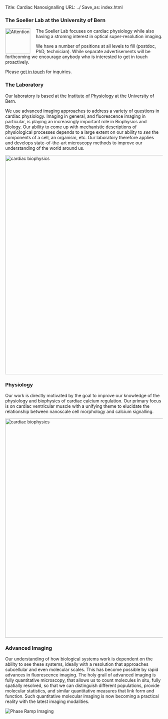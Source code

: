 Title: Cardiac Nanosignalling
URL: ../
Save_as: index.html

### The Soeller Lab at the University of Bern

<img style="float:left; border-right:18px solid white" width="80"
src="{filename}/images/logos/Achtung.png" alt="Attention"> The Soeller
Lab focuses on cardiac physiology
while also having a stromng interest in optical super-resolution imaging.

We have a number of positions at all levels to fill (postdoc, PhD,
technician). While separate advertisements will be forthcoming we
encourage anybody who is interested to get in touch proactively.

Please [get in touch](https://physiologie.unibe.ch/~soeller/) for inquiries.

### The Laboratory

Our laboratory is based at the
[Institute of Physiology](https://physiologie.unibe.ch/)
at the University of Bern.

We use advanced imaging approaches to address a variety of
questions in cardiac physiology. Imaging in general, and fluorescence imaging in particular, is playing an increasingly
important role in Biophysics and Biology. Our ability to come up with mechanistic descriptions of physiological processes depends to a large extent on our ability to _see_ the components of a cell, an
organism, etc. Our laboratory therefore applies and develops state-of-the-art microscopy methods to
improve our understanding of the world around us.

<img width="700" src="{filename}/images/research/TIRF-myocyte700pix.png" alt="cardiac biophysics">

### Physiology

Our work is directly motivated by the goal to improve our knowledge of the physiology and biophysics of cardiac calcium regulation. Our primary focus is on cardiac ventricular muscle with a unifying theme to elucidate the relationship between nanoscale cell morphology and calcium signalling.

<img width="700" src="{filename}/images/research/myocyte-gallery800pix.png" alt="cardiac biophysics">

### Advanced Imaging

Our understanding of how biological systems work is  dependent on the ability to see these systems, ideally with a resolution that approaches subcellular and even molecular scales. This has become possible by rapid advances in fluorescence imaging. The holy grail of advanced imaging is fully quantitative microscopy, that allows us to count molecules in situ, fully spatially resolved, so that we can distinguish different populations, provide molecular statistics, and similar quantitative measures that link form and function. Such quantitative molecular imaging is now becoming a practical reality with the latest imaging modalities.

<img src="{filename}/images/research/PRILM-PSF-and-Fig-3d.png" alt="Phase Ramp Imaging">
